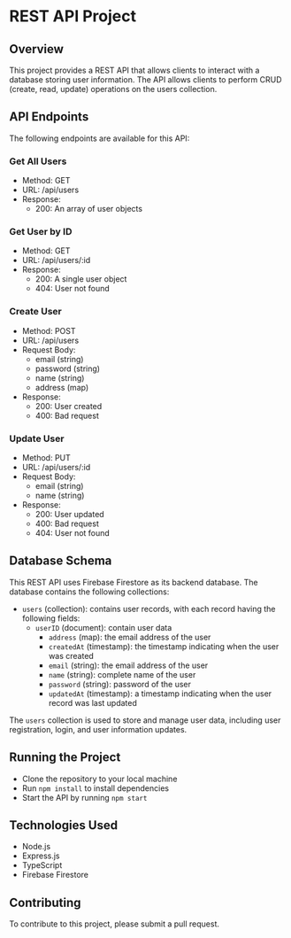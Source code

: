 # REST API Project

## Overview
This project provides a REST API that allows clients to interact with a database storing user information. The API allows clients to perform CRUD (create, read, update) operations on the users collection.

## API Endpoints
The following endpoints are available for this API:

### Get All Users
- Method: GET
- URL: /api/users
- Response:
  - 200: An array of user objects

### Get User by ID
- Method: GET
- URL: /api/users/:id
- Response:
  - 200: A single user object
  - 404: User not found

### Create User
- Method: POST
- URL: /api/users
- Request Body:
  - email (string)
  - password (string)
  - name (string)
  - address (map)
- Response:
  - 200: User created
  - 400: Bad request

### Update User
- Method: PUT
- URL: /api/users/:id
- Request Body:
  - email (string)
  - name (string)
- Response:
  - 200: User updated
  - 400: Bad request
  - 404: User not found

## Database Schema
This REST API uses Firebase Firestore as its backend database. The database contains the following collections:
- `users` (collection): contains user records, with each record having the following fields:
  - `userID` (document): contain user data
    - `address` (map): the email address of the user
    - `createdAt` (timestamp): the timestamp indicating when the user was created
    - `email` (string): the email address of the user
    - `name` (string): complete name of the user
    - `password` (string): password of the user
    - `updatedAt` (timestamp): a timestamp indicating when the user record was last updated

The `users` collection is used to store and manage user data, including user registration, login, and user information updates.

## Running the Project
- Clone the repository to your local machine
- Run `npm install` to install dependencies
- Start the API by running `npm start`

## Technologies Used
- Node.js
- Express.js
- TypeScript
- Firebase Firestore

## Contributing
To contribute to this project, please submit a pull request.
